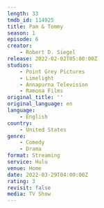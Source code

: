 ```yaml
---
length: 33
tmdb_id: 114925
title: Pam & Tommy
season: 1
episode: 6
creator:
    - Robert D. Siegel
release: 2022-02-02T05:00:00Z
studios:
    - Point Grey Pictures
    - Limelight
    - Annapurna Television
    - Ramona Films
original_title: ''
original_language: en
language:
    - English
country:
    - United States
genre:
    - Comedy
    - Drama
format: Streaming
service: Hulu
venue: Home
date: 2022-03-29T04:00:00Z
rating: 3
revisit: false
media: TV Show
---
```

